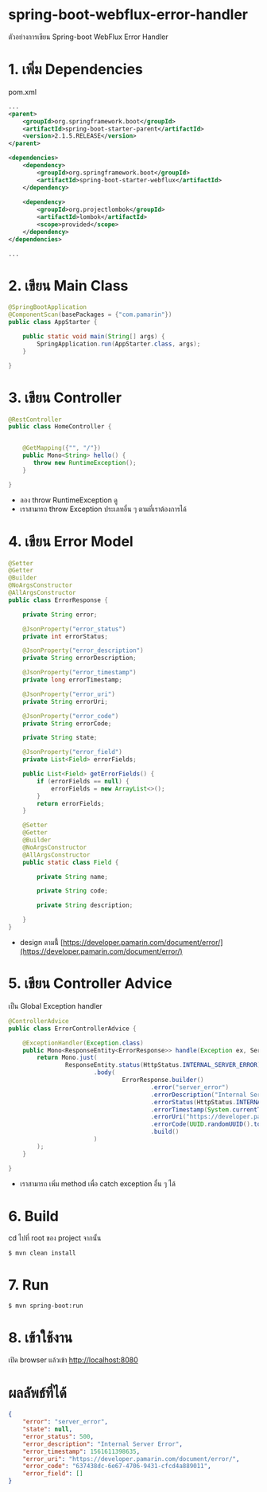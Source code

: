 # spring-boot-webflux-error-handler 
ตัวอย่างการเขียน Spring-boot WebFlux Error Handler 

# 1. เพิ่ม Dependencies

pom.xml 
``` xml
...
<parent>
    <groupId>org.springframework.boot</groupId>
    <artifactId>spring-boot-starter-parent</artifactId>
    <version>2.1.5.RELEASE</version>
</parent>

<dependencies>
    <dependency>
        <groupId>org.springframework.boot</groupId>
        <artifactId>spring-boot-starter-webflux</artifactId>
    </dependency>
    
    <dependency>
        <groupId>org.projectlombok</groupId>
        <artifactId>lombok</artifactId>
        <scope>provided</scope>
    </dependency>
</dependencies>

...
```

# 2. เขียน Main Class 

``` java
@SpringBootApplication
@ComponentScan(basePackages = {"com.pamarin"}) 
public class AppStarter {

    public static void main(String[] args) {
        SpringApplication.run(AppStarter.class, args);
    }

}
```

# 3. เขียน Controller
``` java
@RestController
public class HomeController {


    @GetMapping({"", "/"})
    public Mono<String> hello() {
       throw new RuntimeException();
    }

}
```
- ลอง throw RuntimeException ดู 
- เราสามารถ throw Exception ประเภทอื่น ๆ ตามที่เราต้องการได้ 

# 4. เขียน Error Model 
``` java 
@Setter
@Getter
@Builder
@NoArgsConstructor
@AllArgsConstructor
public class ErrorResponse {

    private String error;

    @JsonProperty("error_status")
    private int errorStatus;

    @JsonProperty("error_description")
    private String errorDescription;

    @JsonProperty("error_timestamp")
    private long errorTimestamp;

    @JsonProperty("error_uri")
    private String errorUri;

    @JsonProperty("error_code")
    private String errorCode;

    private String state;

    @JsonProperty("error_field")
    private List<Field> errorFields;

    public List<Field> getErrorFields() {
        if (errorFields == null) {
            errorFields = new ArrayList<>();
        }
        return errorFields;
    }

    @Setter
    @Getter
    @Builder
    @NoArgsConstructor
    @AllArgsConstructor
    public static class Field {

        private String name;

        private String code;

        private String description;

    }
}
```
- design ตามนี้้ [https://developer.pamarin.com/document/error/](https://developer.pamarin.com/document/error/) 

# 5. เขียน Controller Advice 
เป็น Global Exception handler
```java
@ControllerAdvice
public class ErrorControllerAdvice {

    @ExceptionHandler(Exception.class)
    public Mono<ResponseEntity<ErrorResponse>> handle(Exception ex, ServerWebExchange exchange) {
        return Mono.just(
                ResponseEntity.status(HttpStatus.INTERNAL_SERVER_ERROR)
                        .body(
                                ErrorResponse.builder()
                                        .error("server_error")
                                        .errorDescription("Internal Server Error")
                                        .errorStatus(HttpStatus.INTERNAL_SERVER_ERROR.value())
                                        .errorTimestamp(System.currentTimeMillis())
                                        .errorUri("https://developer.pamarin.com/document/error/")
                                        .errorCode(UUID.randomUUID().toString())
                                        .build()
                        )
        );
    }

}
```
- เราสามารถ เพิ่ม method เพื่อ catch exception อื่น ๆ ได้ 

# 6. Build
cd ไปที่ root ของ project จากนั้น  
``` shell 
$ mvn clean install
```

# 7. Run 
``` shell 
$ mvn spring-boot:run
```

# 8. เข้าใช้งาน

เปิด browser แล้วเข้า [http://localhost:8080](http://localhost:8080)

# ผลลัพธ์ที่ได้
```json
{
    "error": "server_error",
    "state": null,
    "error_status": 500,
    "error_description": "Internal Server Error",
    "error_timestamp": 1561611398635,
    "error_uri": "https://developer.pamarin.com/document/error/",
    "error_code": "637438dc-6e67-4706-9431-cfcd4a889011",
    "error_field": []
}
```
